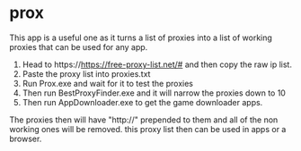 # prox
This app is a useful one as it turns a list of proxies into a list of working proxies that can be used for any app.

1. Head to https://https://free-proxy-list.net/# and then copy the raw ip list.
2. Paste the proxy list into proxies.txt
3. Run Prox.exe and wait for it to test the proxies
4. Then run BestProxyFinder.exe and it will narrow the proxies down to 10
5. Then run AppDownloader.exe to get the game downloader apps.
   
The proxies then will have "http://" prepended to them and all of the non working ones will be removed. this proxy
list then can be used in apps or a browser.
